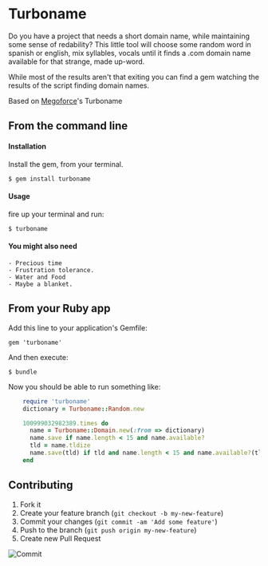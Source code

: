 # Turboname

Do you have a project that needs a short domain name, while maintaining some sense of redability?
This little tool will choose some random word in spanish or english, mix syllables, vocals until it finds a .com domain name available for that strange, made up-word.

While most of the results aren't that exiting you can find a gem watching the results of the script finding domain names.

Based on [Megoforce](https://github.com/megoforce/turboname)'s Turboname


## From the command line
#### Installation
Install the gem, from your terminal.

    $ gem install turboname
    
####  Usage
fire up your terminal and run:

    $ turboname
    

#### You might also need
    - Precious time
    - Frustration tolerance.
    - Water and Food
    - Maybe a blanket.

## From your Ruby app

Add this line to your application's Gemfile:

    gem 'turboname'

And then execute:

    $ bundle
    
Now you should be able to run something like:

```ruby
    require 'turboname'
    dictionary = Turboname::Random.new

    100999032982389.times do
      name = Turboname::Domain.new(:from => dictionary)
      name.save if name.length < 15 and name.available?
      tld = name.tldize
      name.save(tld) if tld and name.length < 15 and name.available?(tld)
    end
```

## Contributing

1. Fork it
2. Create your feature branch (`git checkout -b my-new-feature`)
3. Commit your changes (`git commit -am 'Add some feature'`)
4. Push to the branch (`git push origin my-new-feature`)
5. Create new Pull Request

![Commit](http://i.imgur.com/jQL14.png)